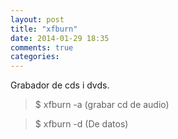 ```yaml
---
layout: post
title: "xfburn"
date: 2014-01-29 18:35
comments: true
categories: 
---
```

Grabador de cds i dvds.

>$ xfburn -a (grabar cd de audio)

>$ xfburn -d (De datos)

